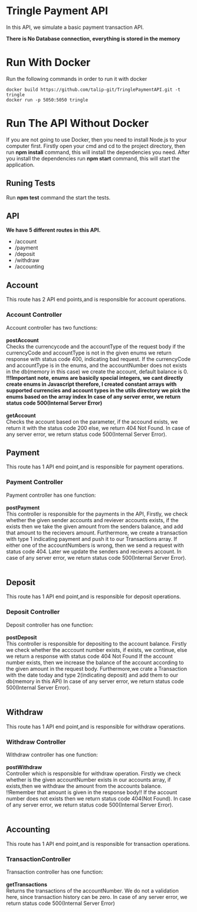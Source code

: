 # Tringle Payment API 
In this API, we simulate a basic payment transaction API.<br/>

**There is No Database connection, everything is stored in the memory**
# Run With Docker
Run the following commands in order to run it with docker <br/>
  ```
  docker build https://github.com/talip-git/TringlePaymentAPI.git -t tringle 
  docker run -p 5050:5050 tringle 
  ```
# Run The API Without Docker
If you are not going to use Docker, then you need to install Node.js to your computer first.
Firstly open your cmd and cd to the project directory, then run **npm install** command, this will install the dependencies you need.
After you install the dependencies run **npm start** command, this will start the application.

## Runing Tests
Run **npm test** command the start the tests.

## API
**We have 5 different routes in this API.**<br/>
- /account
- /payment
- /deposit
- /withdraw
- /accounting

## Account
This route has 2 API end points,and is responsible for account operations.<br/>
### Account Controller
Account controller has two functions:<br/><br/>
      **postAccount**<br/>
      Checks the currencycode and the accountType of the request body
      if the currencyCode and accountType is not in the given enums
      we return response with status code 400, indicating bad request.
      If the currencyCode and accountType is in the enums, and the accountNumber does not
      exists in the db(memory in this case) we create the account, default balance is 0.<br/>
      **!!!Important note, enums are basicily special integers, we cant directly create enums in Javascript
      therefore, I created constant arrays with supported currencies and account types in the utils directory
      we pick the enums based on the array index
      In case of any server error, we return status code 500(Internal Server Error)**<br/><br/>
      **getAccount**<br/>
        Checks the account based on the parameter, if the accound exists, we return it with the status code 200 else, we return 404 Not Found.
        In case of any server error, we return status code 500(Internal Server Error).  
    
## Payment
This route has 1 API end point,and is responsible for payment operations.<br/>
### Payment Controller
Payment controller has one function:<br/><br/>
      **postPayment**<br/>
        This controller is responsible for the payments in the API,
        Firstly, we check whether the given sender accounts and reviever accounts
        exists, if the exists then we take the given amount from the senders balance,
        and add that amount to the recievers amount. Furthermore, we create a transaction
        with type 1 indicating payment and push it to our Transactions array.
        If either one of the accountNumbers is wrong, then we send a request with status code 404.
        Later we update the senders and recievers account.
        In case of any server error, we return status code 500(Internal Server Error).<br/><br/>  
## Deposit
This route has 1 API end point,and is responsible for deposit operations.<br/>
### Deposit Controller
Deposit controller has one function:<br/><br/>
      **postDeposit**<br/>
        This controller is responsible for depositing to the account balance.
        Firstly we check whether the acccount number exists, if exists, we continue,
        else we return a response with status code 404 Not Found
        If the account number exists, then we increase the balance of the account
        according to the given amount in the request body.
        Furthermore,we crate a Transaction with the date today and type 2(indicating deposit)
        and add them to our db(memory in this API)
        In case of any server error, we return status code 500(Internal Server Error).<br/><br/>  
## Withdraw
This route has 1 API end point,and is responsible for withdraw operations.<br/>
### Withdraw Controller
Withdraw controller has one function:<br/><br/>
      **postWithdraw**<br/>
        Controller which is responsible for withdraw operation.
        Firstly we check whether is the given accountNumber exists in our accounts array,
        if exists,then we withdraw the amount from the accounts balance.
        !!Remember that amount is given in the response body!!
        If the account number does not exists then we return status code 404(Not Found).
        In case of any server error, we return status code 500(Internal Server Error).<br/><br/>  
## Accounting
This route has 1 API end point,and is responsible for transaction operations.<br/>
### TransactionController
Transaction controller has one function:<br/><br/>
      **getTransactions**<br/>
        Returns the transactions of the accountNumber.
        We do not a validation here, since transaction history can be zero.
        In case of any server error, we return status code 500(Internal Server Error)<br/><br/>  
